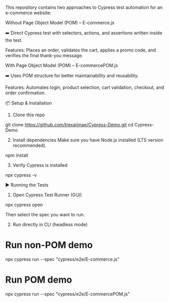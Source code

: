 This repository contains two approaches to Cypress test automation for an e-commerce website:

Without Page Object Model (POM) – E-commerce.js

➡️ Direct Cypress test with selectors, actions, and assertions written inside the test.

Features: Places an order, validates the cart, applies a promo code, and verifies the final thank-you message.

With Page Object Model (POM) – E-commercePOM.js

➡️ Uses POM structure for better maintainability and reusability.

Features: Automates login, product selection, cart validation, checkout, and order confirmation.

📦 Setup & Installation

1. Clone this repo

git clone https://github.com/trexaiimae/Cypress-Demo.git
cd Cypress-Demo


2. Install dependencies
Make sure you have Node.js installed (LTS version recommended).

npm install


3. Verify Cypress is installed

npx cypress -v

▶️ Running the Tests

1. Open Cypress Test Runner (GUI)

npx cypress open


Then select the spec you want to run.

2. Run directly in CLI (headless mode)

# Run non-POM demo
npx cypress run --spec "cypress/e2e/E-commerce.js"

# Run POM demo
npx cypress run --spec "cypress/e2e/E-commercePOM.js"
